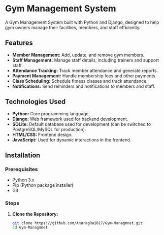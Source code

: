 # Gym Management System

A Gym Management System built with Python and Django, designed to help gym owners manage their facilities, members, and staff efficiently.

## Features

- **Member Management:** Add, update, and remove gym members.
- **Staff Management:** Manage staff details, including trainers and support staff.
- **Attendance Tracking:** Track member attendance and generate reports.
- **Payment Management:** Handle membership fees and other payments.
- **Class Scheduling:** Schedule fitness classes and track attendance.
- **Notifications:** Send reminders and notifications to members and staff.

## Technologies Used

- **Python:** Core programming language.
- **Django:** Web framework used for backend development.
- **SQLite:** Default database used for development (can be switched to PostgreSQL/MySQL for production).
- **HTML/CSS:** Frontend design.
- **JavaScript:** Used for dynamic interactions in the frontend.

## Installation

### Prerequisites

- Python 3.x
- Pip (Python package installer)
- Git

### Steps

1. **Clone the Repository:**
   ```bash
   git clone https://github.com/AnuragRai017/Gym-Managmnet.git
   cd Gym-Managmnet
